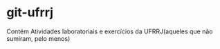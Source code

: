 # git-ufrrj

Contém Atividades laboratoriais e exercícios da UFRRJ(aqueles que não sumiram, pelo menos)
